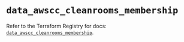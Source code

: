 # `data_awscc_cleanrooms_membership`

Refer to the Terraform Registry for docs: [`data_awscc_cleanrooms_membership`](https://registry.terraform.io/providers/hashicorp/awscc/0.70.0/docs/data-sources/cleanrooms_membership).
